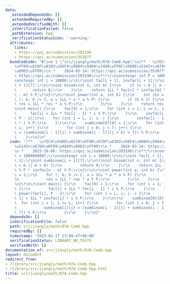 ```yaml
---
data:
  _extendedDependsOn: []
  _extendedRequiredBy: []
  _extendedVerifiedWith: []
  _isVerificationFailed: false
  _pathExtension: hpp
  _verificationStatusIcon: ':warning:'
  attributes:
    links:
    - https://qoj.ac/submission/203196
    - https://qoj.ac/submission/353877
  bundledCode: "#line 1 \"src/jiangly/math/07A-Comb.hpp\"\n/**   \u7EC4\u5408\u6570\
    \uFF08\u5C0F\u8303\u56F4\u9884\u5904\u7406\uFF0C\u9006\u5143+\u6768\u8F89\u4E09\
    \u89D2\uFF09\r\n *    2024-03-14: https://qoj.ac/submission/353877\r\n *    2023-10-06:\
    \ https://qoj.ac/submission/203196\r\n**/\r\nconstexpr int P = 1000000007;\r\n\
    constexpr int L = 10000;\r\n\r\nint fac[L + 1], invfac[L + 1];\r\nint sumbinom[L\
    \ + 1][7];\r\n\r\nint binom(int n, int m) {\r\n    if (n < m || m < 0) {\r\n \
    \       return 0;\r\n    }\r\n    return 1LL * fac[n] * invfac[m] % P * invfac[n\
    \ - m] % P;\r\n}\r\n\r\nint power(int a, int b) {\r\n    int res = 1;\r\n    for\
    \ (; b; b /= 2, a = 1LL * a * a % P) {\r\n        if (b % 2) {\r\n           \
    \ res = 1LL * res * a % P;\r\n        }\r\n    }\r\n    return res;\r\n}\r\n\r\
    \nint main() {\r\n    fac[0] = 1;\r\n    for (int i = 1; i <= L; i++) {\r\n  \
    \      fac[i] = 1LL * fac[i - 1] * i % P;\r\n    }\r\n    invfac[L] = power(fac[L],\
    \ P - 2);\r\n    for (int i = L; i; i--) {\r\n        invfac[i - 1] = 1LL * invfac[i]\
    \ * i % P;\r\n    }\r\n\r\n    sumbinom[0][0] = 1;\r\n    for (int i = 1; i <=\
    \ L; i++) {\r\n        for (int j = 0; j < 7; j++) {\r\n            sumbinom[i][j]\
    \ = (sumbinom[i - 1][j] + sumbinom[i - 1][(j + 6) % 7]) % P;\r\n        }\r\n\
    \    }\r\n}\n"
  code: "/**   \u7EC4\u5408\u6570\uFF08\u5C0F\u8303\u56F4\u9884\u5904\u7406\uFF0C\u9006\
    \u5143+\u6768\u8F89\u4E09\u89D2\uFF09\r\n *    2024-03-14: https://qoj.ac/submission/353877\r\
    \n *    2023-10-06: https://qoj.ac/submission/203196\r\n**/\r\nconstexpr int P\
    \ = 1000000007;\r\nconstexpr int L = 10000;\r\n\r\nint fac[L + 1], invfac[L +\
    \ 1];\r\nint sumbinom[L + 1][7];\r\n\r\nint binom(int n, int m) {\r\n    if (n\
    \ < m || m < 0) {\r\n        return 0;\r\n    }\r\n    return 1LL * fac[n] * invfac[m]\
    \ % P * invfac[n - m] % P;\r\n}\r\n\r\nint power(int a, int b) {\r\n    int res\
    \ = 1;\r\n    for (; b; b /= 2, a = 1LL * a * a % P) {\r\n        if (b % 2) {\r\
    \n            res = 1LL * res * a % P;\r\n        }\r\n    }\r\n    return res;\r\
    \n}\r\n\r\nint main() {\r\n    fac[0] = 1;\r\n    for (int i = 1; i <= L; i++)\
    \ {\r\n        fac[i] = 1LL * fac[i - 1] * i % P;\r\n    }\r\n    invfac[L] =\
    \ power(fac[L], P - 2);\r\n    for (int i = L; i; i--) {\r\n        invfac[i -\
    \ 1] = 1LL * invfac[i] * i % P;\r\n    }\r\n\r\n    sumbinom[0][0] = 1;\r\n  \
    \  for (int i = 1; i <= L; i++) {\r\n        for (int j = 0; j < 7; j++) {\r\n\
    \            sumbinom[i][j] = (sumbinom[i - 1][j] + sumbinom[i - 1][(j + 6) %\
    \ 7]) % P;\r\n        }\r\n    }\r\n}"
  dependsOn: []
  isVerificationFile: false
  path: src/jiangly/math/07A-Comb.hpp
  requiredBy: []
  timestamp: '2025-02-17 23:08:47+08:00'
  verificationStatus: LIBRARY_NO_TESTS
  verifiedWith: []
documentation_of: src/jiangly/math/07A-Comb.hpp
layout: document
redirect_from:
- /library/src/jiangly/math/07A-Comb.hpp
- /library/src/jiangly/math/07A-Comb.hpp.html
title: src/jiangly/math/07A-Comb.hpp
---
```

